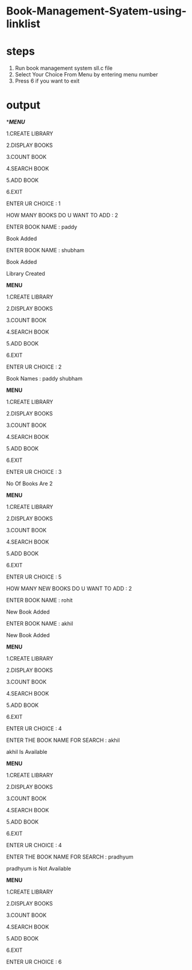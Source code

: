 # Book-Management-Syatem-using-linklist

# steps
 1) Run book management system sll.c file
 2) Select Your Choice From Menu by entering menu number
 3) Press 6 if you want to exit

# output
****MENU***

1.CREATE LIBRARY

2.DISPLAY BOOKS

3.COUNT BOOK

4.SEARCH BOOK

5.ADD BOOK

6.EXIT

ENTER UR CHOICE : 1


HOW MANY BOOKS DO U WANT TO ADD : 2

ENTER BOOK NAME : paddy

Book Added

ENTER BOOK NAME : shubham

Book Added

Library Created

****MENU****

1.CREATE LIBRARY

2.DISPLAY BOOKS

3.COUNT BOOK

4.SEARCH BOOK

5.ADD BOOK

6.EXIT

ENTER UR CHOICE : 2

Book Names :   paddy	  shubham	

****MENU****

1.CREATE LIBRARY

2.DISPLAY BOOKS

3.COUNT BOOK

4.SEARCH BOOK

5.ADD BOOK

6.EXIT

ENTER UR CHOICE : 3

 No Of Books Are	 2
 
****MENU****

1.CREATE LIBRARY

2.DISPLAY BOOKS

3.COUNT BOOK

4.SEARCH BOOK

5.ADD BOOK

6.EXIT

ENTER UR CHOICE : 5



HOW MANY NEW BOOKS DO U WANT TO ADD : 2

ENTER BOOK NAME : rohit

New Book Added

ENTER BOOK NAME : akhil

New Book Added

****MENU****

1.CREATE LIBRARY

2.DISPLAY BOOKS

3.COUNT BOOK

4.SEARCH BOOK

5.ADD BOOK

6.EXIT

ENTER UR CHOICE : 4

ENTER THE BOOK NAME FOR SEARCH : akhil

akhil Is Available

****MENU****

1.CREATE LIBRARY

2.DISPLAY BOOKS

3.COUNT BOOK

4.SEARCH BOOK

5.ADD BOOK

6.EXIT

ENTER UR CHOICE : 4

ENTER THE BOOK NAME FOR SEARCH : pradhyum

pradhyum is Not Available

****MENU****

1.CREATE LIBRARY

2.DISPLAY BOOKS

3.COUNT BOOK

4.SEARCH BOOK

5.ADD BOOK

6.EXIT

ENTER UR CHOICE : 6



